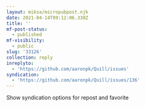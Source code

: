 ```yaml
---
layout: miksa/micropubpost.njk
date: 2021-04-14T09:12:06.330Z
title: ''
mf-post-status:
  - published
mf-visibility:
  - public
slug: '33126'
collection: reply
inreplyto:
  - 'https://github.com/aaronpk/Quill/issues'
syndication:
  - 'https://github.com/aaronpk/Quill/issues/136'
---
```

Show syndication options for repost and favorite
[](https://brid.gy/publish/github)
